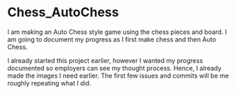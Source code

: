 # Chess_AutoChess
I am making an Auto Chess style game using the chess pieces and board. I am going to document my progress as I first make chess and then Auto Chess.

I already started this project earlier, however I wanted my progress documented so employers can see my thought process. Hence, I already made the images I need earlier. The first few issues and commits will be me roughly repeating what I did.
